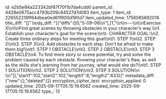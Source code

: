 id: e2b5e84a223342bf87f70f1b7da4cdd0
parent_id: 4428e0875acc4793b209c64527d7d083
item_type: 1
item_id: 226552216ff64dbea0ed61f900d190d7
item_updated_time: 1758085692018
title_diff: "[]"
body_diff: "[{\"diffs\":[[0,\"5-09-06\\\n\"],[1,\"\\\n\\\n---\\\n\\\nExercise X\\\n\\\nFind great scenes by throwing obstacles in your character’s way.\\\n1. Establish your character's goal for the scene:\\\n\\t- CHARACTER GOAL:\\\n2. Create three ordinary steps for meeting this goal\\\n\\t1. STEP 1\\\n\\t2. STEP 2\\\n\\t3. STEP 3\\\n3. Add obstacles to each step. Don't be afraid to make them big!\\\n\\t1. STEP 1 OBSTACLE\\\n\\t2. STEP 2 OBSTACLE\\\n\\t3. STEP 3 OBSTACLE\\\n4. To find more story or scene potential, try and solve the problem caused by each obstacle. Knowing your character's flaw, as well as the skills she's learning from her journey, what would she do?\\\n\\t1. STEP 1 SOLUTION\\\n\\t2. STEP 2 SOLUTION\\\n\\t3. STEP 3 SOLUTION\\\n  \\\n\"]],\"start1\":102,\"start2\":102,\"length1\":8,\"length2\":633}]"
metadata_diff: {"new":{},"deleted":[]}
encryption_cipher_text: 
encryption_applied: 0
updated_time: 2025-09-17T05:15:19.656Z
created_time: 2025-09-17T05:15:19.656Z
type_: 13